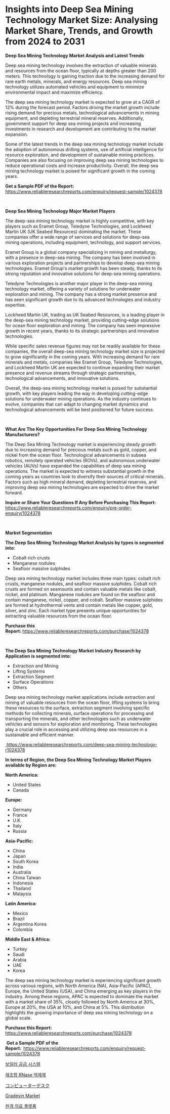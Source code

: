 <p><h1>Insights into Deep Sea Mining Technology Market Size: Analysing Market Share, Trends, and Growth from 2024 to 2031</h1></p><p><strong>Deep Sea Mining Technology Market Analysis and Latest Trends</strong></p>
<p><p>Deep sea mining technology involves the extraction of valuable minerals and resources from the ocean floor, typically at depths greater than 200 meters. This technology is gaining traction due to the increasing demand for rare earth metals, minerals, and energy resources. Deep sea mining technology utilizes automated vehicles and equipment to minimize environmental impact and maximize efficiency.</p><p>The deep sea mining technology market is expected to grow at a CAGR of 12% during the forecast period. Factors driving the market growth include rising demand for precious metals, technological advancements in mining equipment, and depleting terrestrial mineral reserves. Additionally, government support for deep sea mining projects and increasing investments in research and development are contributing to the market expansion.</p><p>Some of the latest trends in the deep sea mining technology market include the adoption of autonomous drilling systems, use of artificial intelligence for resource exploration, and development of sustainable mining practices. Companies are also focusing on improving deep sea mining technologies to reduce operational costs and increase productivity. Overall, the deep sea mining technology market is poised for significant growth in the coming years.</p></p>
<p><strong>Get a Sample PDF of the Report:&nbsp;</strong> <a href="https://www.reliableresearchreports.com/enquiry/request-sample/1024378">https://www.reliableresearchreports.com/enquiry/request-sample/1024378</a></p>
<p>&nbsp;</p>
<p><strong>Deep Sea Mining Technology Major Market Players</strong></p>
<p><p>The deep-sea mining technology market is highly competitive, with key players such as Eramet Group, Teledyne Technologies, and Lockheed Martin UK (UK Seabed Resources) dominating the market. These companies offer a wide range of services and solutions for deep-sea mining operations, including equipment, technology, and support services.</p><p>Eramet Group is a global company specializing in mining and metallurgy, with a presence in deep-sea mining. The company has been involved in various exploration projects and partnerships to develop deep-sea mining technologies. Eramet Group's market growth has been steady, thanks to its strong reputation and innovative solutions for deep-sea mining operations.</p><p>Teledyne Technologies is another major player in the deep-sea mining technology market, offering a variety of solutions for underwater exploration and mining. The company has a strong market presence and has seen significant growth due to its advanced technologies and industry expertise.</p><p>Lockheed Martin UK, trading as UK Seabed Resources, is a leading player in the deep-sea mining technology market, providing cutting-edge solutions for ocean floor exploration and mining. The company has seen impressive growth in recent years, thanks to its strategic partnerships and innovative technologies.</p><p>While specific sales revenue figures may not be readily available for these companies, the overall deep-sea mining technology market size is projected to grow significantly in the coming years. With increasing demand for rare minerals and metals, companies like Eramet Group, Teledyne Technologies, and Lockheed Martin UK are expected to continue expanding their market presence and revenue streams through strategic partnerships, technological advancements, and innovative solutions.</p><p>Overall, the deep-sea mining technology market is poised for substantial growth, with key players leading the way in developing cutting-edge solutions for underwater mining operations. As the industry continues to evolve, companies that can adapt to changing market dynamics and technological advancements will be best positioned for future success.</p></p>
<p>&nbsp;</p>
<p><strong>What Are The Key Opportunities For Deep Sea Mining Technology Manufacturers?</strong></p>
<p><p>The Deep Sea Mining Technology market is experiencing steady growth due to increasing demand for precious metals such as gold, copper, and nickel from the ocean floor. Technological advancements in subsea robotics, remotely operated vehicles (ROVs), and autonomous underwater vehicles (AUVs) have expanded the capabilities of deep sea mining operations. The market is expected to witness substantial growth in the coming years as countries look to diversify their sources of critical minerals. Factors such as high mineral demand, depleting terrestrial reserves, and improving deep sea mining technologies are expected to drive the market forward.</p></p>
<p><strong>Inquire or Share Your Questions If Any Before Purchasing This Report:</strong> <a href="https://www.reliableresearchreports.com/enquiry/pre-order-enquiry/1024378">https://www.reliableresearchreports.com/enquiry/pre-order-enquiry/1024378</a></p>
<p>&nbsp;</p>
<p><strong>Market Segmentation</strong></p>
<p><strong>The Deep Sea Mining Technology Market Analysis by types is segmented into:</strong></p>
<p><ul><li>Cobalt rich crusts</li><li>Manganese nodules</li><li>Seafloor massive sulphides</li></ul></p>
<p><p>Deep sea mining technology market includes three main types: cobalt rich crusts, manganese nodules, and seafloor massive sulphides. Cobalt rich crusts are formed on seamounts and contain valuable metals like cobalt, nickel, and platinum. Manganese nodules are found on the seafloor and contain manganese, nickel, copper, and cobalt. Seafloor massive sulphides are formed at hydrothermal vents and contain metals like copper, gold, silver, and zinc. Each market type presents unique opportunities for extracting valuable resources from the ocean floor.</p></p>
<p><strong>Purchase this Report:&nbsp;</strong><a href="https://www.reliableresearchreports.com/purchase/1024378">https://www.reliableresearchreports.com/purchase/1024378</a></p>
<p>&nbsp;</p>
<p><strong>The Deep Sea Mining Technology Market Industry Research by Application is segmented into:</strong></p>
<p><ul><li>Extraction and Mining</li><li>Lifting Systems</li><li>Extraction Segment</li><li>Surface Operations</li><li>Others</li></ul></p>
<p><p>Deep sea mining technology market applications include extraction and mining of valuable resources from the ocean floor, lifting systems to bring these resources to the surface, extraction segment involving specific methods for collecting minerals, surface operations for processing and transporting the minerals, and other technologies such as underwater vehicles and sensors for exploration and monitoring. These technologies play a crucial role in accessing and utilizing deep sea resources in a sustainable and efficient manner.</p></p>
<p><a href="https://www.reliableresearchreports.com/deep-sea-mining-technology-r1024378">&nbsp;https://www.reliableresearchreports.com/deep-sea-mining-technology-r1024378</a></p>
<p><strong>In terms of Region, the Deep Sea Mining Technology Market Players available by Region are:</strong></p>
<p>
    <p> <strong> North America: </strong>
        <ul>
            <li>United States</li>
            <li>Canada</li>
        </ul>
        </p> 
    <p> <strong> Europe: </strong>
        <ul>
            <li>Germany</li>
            <li>France</li>
            <li>U.K.</li>
            <li>Italy</li>
            <li>Russia</li>
        </ul>
        </p> 
    <p> <strong> Asia-Pacific: </strong>
        <ul>
            <li>China</li>
            <li>Japan</li>
            <li>South Korea</li>
            <li>India</li>
            <li>Australia</li>
            <li>China Taiwan</li>
            <li>Indonesia</li>
            <li>Thailand</li>
            <li>Malaysia</li>
        </ul>
        </p> 
    <p> <strong> Latin America: </strong>
        <ul>
            <li>Mexico</li>
            <li>Brazil</li>
            <li>Argentina Korea</li>
            <li>Colombia</li>
        </ul>
        </p> 
    <p> <strong> Middle East & Africa: </strong>
        <ul>
            <li>Turkey</li>
            <li>Saudi</li>
            <li>Arabia</li>
            <li>UAE</li>
            <li>Korea</li>
        </ul>
    </p>
    </p>
<p><p>The deep sea mining technology market is experiencing significant growth across various regions, with North America (NA), Asia-Pacific (APAC), Europe, the United States (USA), and China emerging as key players in the industry. Among these regions, APAC is expected to dominate the market with a market share of 35%, closely followed by North America at 30%, Europe at 20%, the USA at 10%, and China at 5%. This distribution highlights the growing importance of deep sea mining technology on a global scale.</p></p>
<p><strong>Purchase this Report: </strong><a href="https://www.reliableresearchreports.com/purchase/1024378">https://www.reliableresearchreports.com/purchase/1024378</a></p>
<p>&nbsp;<strong>Get a Sample PDF of the Report:&nbsp;&nbsp;</strong><a href="https://www.reliableresearchreports.com/enquiry/request-sample/1024378">https://www.reliableresearchreports.com/enquiry/request-sample/1024378</a></p>
<p><strong></strong></p>
<p><p><a href="https://medium.com/@kavonhansen15/%EB%B3%B4%EC%9D%BC%EB%9F%AC-%EA%B8%89%ED%83%95-%EC%8B%9C%EC%8A%A4%ED%85%9C-%EC%8B%9C%EC%9E%A5-2031%EB%85%84%EA%B9%8C%EC%A7%80%EC%9D%98-%EB%8F%99%ED%96%A5-%EC%98%88%EC%B8%A1-%EB%B0%8F-%EA%B2%BD%EC%9F%81-%EB%B6%84%EC%84%9D-e00168063c0a">보일러 공급 시스템</a></p><p><a href="https://github.com/vsckjg50460/Market-Research-Report-List-2/blob/main/454249150125.md">재조합 RNase 억제제</a></p><p><a href="https://medium.com/@rocklobster885/%E3%82%B3%E3%83%B3%E3%83%94%E3%83%A5%E3%83%BC%E3%82%BF%E3%83%BC%E3%83%87%E3%82%B9%E3%82%AF%E5%B8%82%E5%A0%B4%E3%81%AE%E5%B1%95%E6%9C%9B-%E6%A5%AD%E7%95%8C%E3%81%AE%E6%A6%82%E8%A6%81%E3%81%A8%E4%BA%88%E6%B8%AC-2024%E5%B9%B4%E3%81%8B%E3%82%892031%E5%B9%B4%E3%81%BE%E3%81%A7-331bf374e0b2">コンピューターデスク</a></p><p><a href="https://www.linkedin.com/pulse/gradevin-market-comprehensive-assessment-type-application-geography-boonf?trackingId=ig2JYOXRnIHUT8inIMZAYA%3D%3D">Gradevin Market</a></p><p><a href="https://github.com/GabrielBlanda5656/Market-Research-Report-List-1/blob/main/376847650126.md">원격 의료 플랫폼</a></p></p>